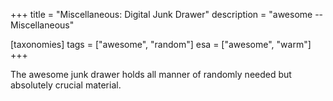 +++
title = "Miscellaneous: Digital Junk Drawer"
description = "awesome -- Miscellaneous"

[taxonomies]
tags = ["awesome", "random"]
esa = ["awesome", "warm"]
+++

The awesome junk drawer holds all manner of randomly needed but absolutely
crucial material.
